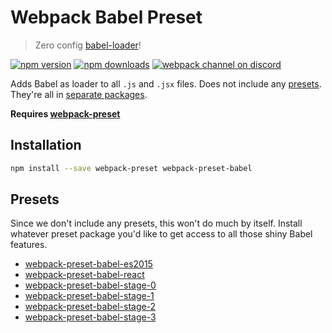 # Webpack Babel Preset
> Zero config [babel-loader](https://github.com/babel/babel-loader)!

[![npm version](https://img.shields.io/npm/v/webpack-preset-babel.svg?style=flat-square)](https://www.npmjs.com/package/webpack-preset-babel)
[![npm downloads](https://img.shields.io/npm/dm/webpack-preset-babel.svg?style=flat-square)](https://www.npmjs.com/package/webpack-preset-babel)
[![webpack channel on discord](https://img.shields.io/badge/discord-%23webpack%20%40%20reactiflux-61dafb.svg?style=flat-square)](https://discord.gg/0ZcbPKXt5bVrknv7)

Adds Babel as loader to all `.js` and `.jsx` files. Does not include any [presets](http://babeljs.io/docs/plugins/). They're all in [separate packages](#presets).

**Requires [webpack-preset](https://github.com/webpack-preset/webpack-preset)**

## Installation

```sh
npm install --save webpack-preset webpack-preset-babel
```

## Presets

Since we don't include any presets, this won't do much by itself. Install whatever preset package you'd like to get access to all those shiny Babel features.

- [webpack-preset-babel-es2015](https://github.com/webpack-preset/webpack-preset-babel-es2015)
- [webpack-preset-babel-react](https://github.com/webpack-preset/webpack-preset-babel-react)
- [webpack-preset-babel-stage-0](https://github.com/webpack-preset/webpack-preset-babel-stage-0)
- [webpack-preset-babel-stage-1](https://github.com/webpack-preset/webpack-preset-babel-stage-1)
- [webpack-preset-babel-stage-2](https://github.com/webpack-preset/webpack-preset-babel-stage-2)
- [webpack-preset-babel-stage-3](https://github.com/webpack-preset/webpack-preset-babel-stage-3)

